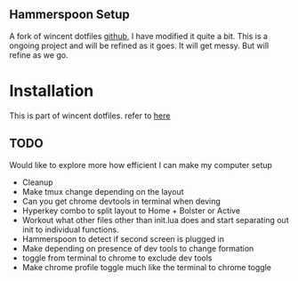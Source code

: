 ## Hammerspoon Setup

A fork of wincent dotfiles [github][1], I have modified it quite a bit.
This is a ongoing project and will be refined as it goes. 
It will get messy. But will refine as we go.

# Installation

This is part of wincent dotfiles. refer to [here][2]

## TODO

Would like to explore more how efficient I can make my computer setup
- Cleanup
- Make tmux change depending on the layout
- Can you get chrome devtools in terminal when deving
- Hyperkey combo to split layout to Home + Bolster or Active
- Workout what other files other than init.lua does and start separating out init to individual functions.
- Hammerspoon to detect if second screen is plugged in
- Make depending on presence of dev tools to change formation
- toggle from terminal to chrome to exclude dev tools
- Make chrome profile toggle much like the terminal to chrome toggle

[1]:https://github.com/wincent/wincent/tree/master/roles/dotfiles/files/.hammerspoon
[2]:https://github.com/wincent/wincent
